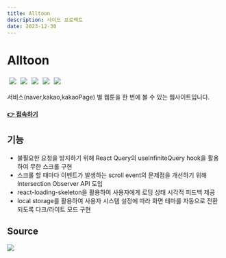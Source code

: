 ```yaml
---
title: Alltoon
description: 사이드 프로젝트
date: 2023-12-30
---
```

# Alltoon

<div style= "display: inline-flex">
  <img style="padding: 5px" src="https://img.shields.io/badge/React-61DAFB?style=flat&logo=React&logoColor=black"/>
  <img style="padding: 5px" src="https://img.shields.io/badge/TypeScript-3178C6?style=flat&logo=TypeScript&logoColor=white"/>
  <img style="padding: 5px" src="https://img.shields.io/badge/recoil-3578E5?style=flat&logo=recoil&logoColor=white"/> 
  <img style="padding: 5px" src="https://img.shields.io/badge/reactquery-FF4154?style=flat&logo=reactquery&logoColor=white"/> 
  <img style="padding: 5px" src="https://img.shields.io/badge/tailwindcss-06B6D4?style=flat&logo=tailwindcss&logoColor=white"/>
</div>

서비스(naver,kakao,kakaoPage) 별 웹툰을 한 번에 볼 수 있는 웹사이트입니다.

#### [👉 접속하기](https://kn-front.github.io/Alltoon/) 


## 기능

- 불필요한 요청을 방지하기 위해 React Query의 useInfiniteQuery hook을 활용하여 무한 스크롤 구현
- 스크롤 할 때마다 이벤트가 발생하는 scroll event의 문제점을 개선하기 위해 Intersection Observer API 도입
- react-loading-skeleton을 활용하여 사용자에게 로딩 상태 시각적 피드백 제공
- local storage를 활용하여 사용자 시스템 설정에 따라 화면 테마를 자동으로 전환되도록 다크/라이트 모드 구현

## Source
  
<div style= "display: inline-flex;">
  <a href="https://github.com/kwonyongjun1/webtoon"><img src="https://img.shields.io/badge/GitHub-181717?style=flat&logo=GitHub&logoColor=white&link=https://github.com/kwonyongjun1/commit-message"/></a>
</div>

